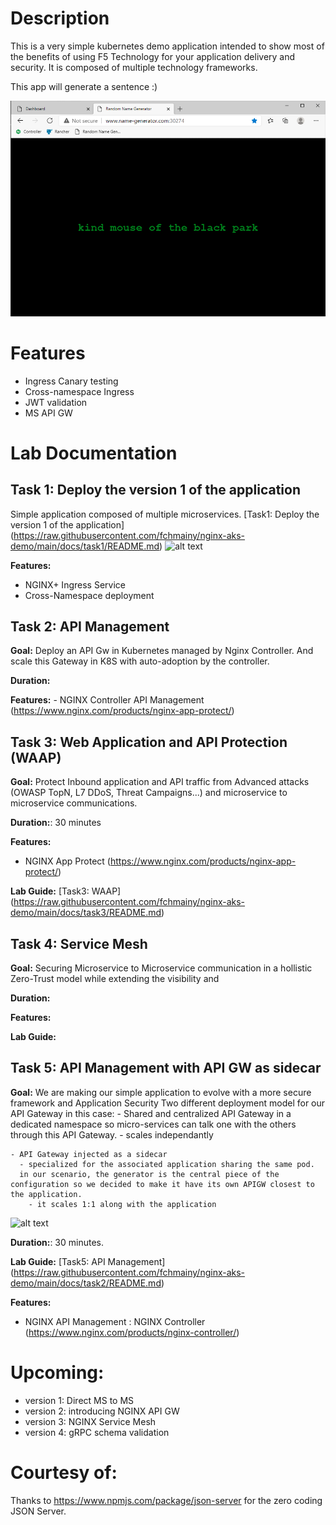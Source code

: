 # Description
This is a very simple kubernetes demo application intended to show most of the benefits of using F5 Technology for your application delivery and security.
It is composed of multiple technology frameworks.

This app will generate a sentence :)

![alt text](https://raw.githubusercontent.com/MattDierick/api-sentence-demo/main/docs/images/webapp.png)

# Features
- Ingress Canary testing
- Cross-namespace Ingress
- JWT validation
- MS API GW

# Lab Documentation
## Task 1: Deploy the version 1 of the application
Simple application composed of multiple microservices.
  [Task1: Deploy the version 1 of the application] (https://raw.githubusercontent.com/fchmainy/nginx-aks-demo/main/docs/task1/README.md)
  ![alt text](https://github.com/fchmainy/nginx-aks-demo/blob/main/docs/images/task1-topology.jpg?raw=true)

**Features:**
- NGINX+ Ingress Service
- Cross-Namespace deployment

## Task 2: API Management
  **Goal:**
    Deploy an API Gw in Kubernetes managed by Nginx Controller. And scale this Gateway in K8S with auto-adoption by the controller.

  **Duration:**

  **Features:**
    - NGINX Controller API Management (https://www.nginx.com/products/nginx-app-protect/)


## Task 3: Web Application and API Protection (WAAP)
  **Goal:**
    Protect Inbound application and API traffic from Advanced attacks (OWASP TopN, L7 DDoS, Threat Campaigns...) and microservice to microservice communications.

  **Duration:**: 30 minutes


  **Features:**
  - NGINX App Protect (https://www.nginx.com/products/nginx-app-protect/)

  **Lab Guide:**
  [Task3: WAAP] (https://raw.githubusercontent.com/fchmainy/nginx-aks-demo/main/docs/task3/README.md)


## Task 4: Service Mesh
**Goal:**
    Securing Microservice to Microservice communication in a hollistic Zero-Trust model while extending the visibility and

**Duration:**


**Features:**


**Lab Guide:**

## Task 5: API Management with API GW as sidecar
  **Goal:**
  We are making our simple application to evolve with a more secure framework and Application Security
  Two different deployment model for our API Gateway in this case:
    - Shared and centralized API Gateway in a dedicated namespace so micro-services can talk one with the others through this API Gateway.
      - scales independantly 

    - API Gateway injected as a sidecar
      - specialized for the associated application sharing the same pod.
      in our scenario, the generator is the central piece of the configuration so we decided to make it have its own APIGW closest to the application.
        - it scales 1:1 along with the application

  ![alt text](https://github.com/fchmainy/nginx-aks-demo/blob/main/docs/images/Task2-topology.png?raw=true)

  **Duration:**: 30 minutes.

  **Lab Guide:**
  [Task5: API Management] (https://raw.githubusercontent.com/fchmainy/nginx-aks-demo/main/docs/task2/README.md)


  **Features:**
  - NGINX API Management :
      NGINX Controller (https://www.nginx.com/products/nginx-controller/)



# Upcoming:
- version 1: Direct MS to MS
- version 2: introducing NGINX API GW
- version 3: NGINX Service Mesh
- version 4: gRPC schema validation

# Courtesy of:
Thanks to https://www.npmjs.com/package/json-server for the zero coding JSON Server.